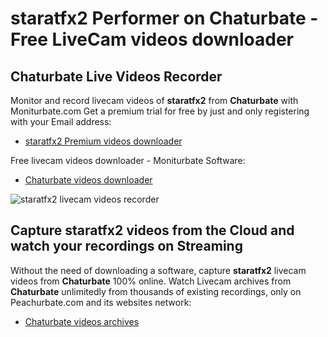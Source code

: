 # staratfx2 Performer on Chaturbate - Free LiveCam videos downloader

## Chaturbate Live Videos Recorder

Monitor and record livecam videos of **staratfx2** from **Chaturbate** with Moniturbate.com
Get a premium trial for free by just and only registering with your Email address:
* [staratfx2 Premium videos downloader](https://moniturbate.com/request-demo-licence-key.html)

Free livecam videos downloader - Moniturbate Software:
* [Chaturbate videos downloader](https://moniturbate.com/moniturbate-download-software.html)

![staratfx2 livecam videos recorder](https://peachurnet.com/templates/moniturbate-software.png)


## Capture staratfx2 videos from the Cloud and watch your recordings on Streaming

Without the need of downloading a software, capture **staratfx2** livecam videos from **Chaturbate** 100% online.
Watch Livecam archives from **Chaturbate** unlimitedly from thousands of existing recordings, only on Peachurbate.com and its websites network:
* [Chaturbate videos archives](https://peachurnet.com/)